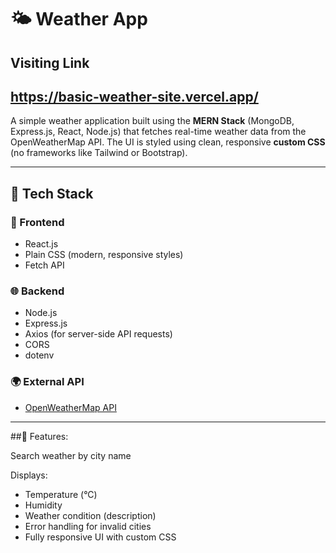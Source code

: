 # 🌤 Weather App

## Visiting Link 
## https://basic-weather-site.vercel.app/

A simple weather application built using the **MERN Stack** (MongoDB, Express.js, React, Node.js) that fetches real-time weather data from the OpenWeatherMap API. The UI is styled using clean, responsive **custom CSS** (no frameworks like Tailwind or Bootstrap).

---

## 🔧 Tech Stack

### 🚀 Frontend
- React.js
- Plain CSS (modern, responsive styles)
- Fetch API

### 🌐 Backend
- Node.js
- Express.js
- Axios (for server-side API requests)
- CORS
- dotenv

### 🌍 External API
- [OpenWeatherMap API](https://openweathermap.org/api)

---
##📌 Features:

Search weather by city name

Displays:
  - Temperature (°C)
  - Humidity
  - Weather condition (description)
  - Error handling for invalid cities
  - Fully responsive UI with custom CSS
